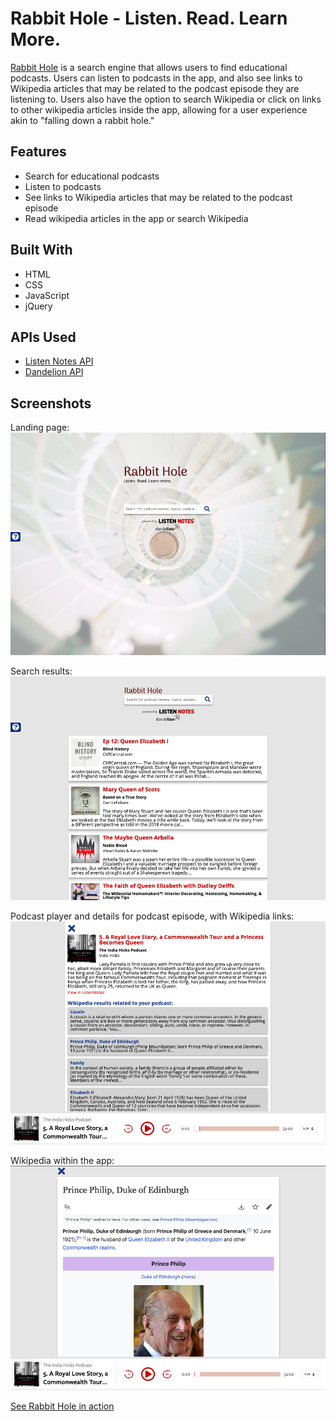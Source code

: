 # Rabbit Hole - Listen. Read. Learn More.
[Rabbit Hole](https://rise-erpelding.github.io/rabbit-hole/) is a search engine that allows users to find educational podcasts. Users can listen to podcasts in the app, and also see links to Wikipedia articles that may be related to the podcast episode they are listening to. Users also have the option to search Wikipedia or click on links to other wikipedia articles inside the app, allowing for a user experience akin to "falling down a rabbit hole."

## Features
- Search for educational podcasts
- Listen to podcasts
- See links to Wikipedia articles that may be related to the podcast episode
- Read wikipedia articles in the app or search Wikipedia

## Built With
- HTML
- CSS
- JavaScript
- jQuery

## APIs Used
- [Listen Notes API](https://www.listennotes.com/)
- [Dandelion API](https://dandelion.eu/)

## Screenshots
Landing page:
![landing page](Screenshots/landing-page.png)

Search results:
![podcast search results](Screenshots/search-results.png)

Podcast player and details for podcast episode, with Wikipedia links:
![podcast player and wikipedia links, with podcast details](Screenshots/player-and-links.png)

Wikipedia within the app:
![wikipedia article within the app](Screenshots/wikipedia-view.png)


[See Rabbit Hole in action](https://rise-erpelding.github.io/rabbit-hole/)

